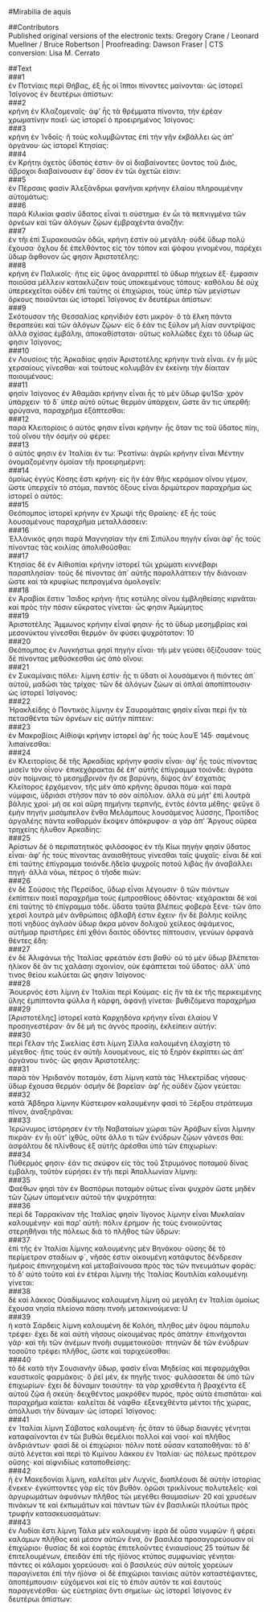 #Mirabilia de aquis  

##Contributors  
Published original versions of the electronic texts: Gregory Crane / Leonard Muellner / Bruce Robertson | Proofreading: Dawson Fraser | CTS conversion: Lisa M. Cerrato  

##Text  
###1  
ἐν Ποτνίαις περὶ Θήβας, ἐξ ἧς οἱ ἵπποι πίνοντες μαίνονται· ὡς ἱστορεῖ Ἰσίγονος ἐν δευτέρωι ἀπίστων:  
###2  
κρήνη ἐν Κλαζομεναῖς· ἀφʼ ἧς τὰ θρέμματα πίνοντα, τὴν ἐρέαν χρωματίνην ποιεῖ· ὡς ἱστορεῖ ὁ προειρημένος Ἰσίγονος:  
###3  
κρήνη ἐν Ἰνδοῖς· ἥ τοὺς κολυμβῶντας ἐπὶ τὴν γῆν ἐκβάλλει ὡς ἀπʼ ὀργάνου· ὡς ἱστορεῖ Κτησίας:  
###4  
ἐν Κρήτηι ὀχετὸς ὕδατός ἐστιν· ὅν οἱ διαβαίνοντες ὕοντος τοῦ Διὸς, ἄβροχοι διαβαίνουσιν ἐφʼ ὅσον ἐν τῶι ὀχετῶι εἰσιν:  
###5  
ἐν Πέρσαις φασὶν Ἀλεξάνδρωι φανῆναι κρήνην ἐλαίου πληρουμένην αὐτομάτως:  
###6  
παρὰ Κιλικίαι φασὶν ὕδατος εἶναί τι σὐστημα· ἐν ὦι τὰ πεπνιγμένα τῶν ὀρνέων καὶ τῶν ἀλόγων ζῴων ἐμβραχέντα ἀναζῆν:  
###7  
ἐν τῆι ἐπὶ Συρακουσῶν ὁδῶι, κρήνη ἐστὶν οὐ μεγάλη· οὐδὲ ὕδωρ πολὺ ἔχουσα· ὄχλου δὲ ἐπελθόντος εἰς τὸν τόπον καὶ ψόφου γινομένου, παρέχει ὕδωρ ἄφθονον ὧς φησιν Ἀριστοτέλης:  
###8  
κρήνη ἐν Παλικοῖς· ἥτις εἰς ὕψος ἀναρριπτεῖ τὸ ὕδωρ πήχεων ἕξ· ἔμφασιν ποιοῦσα μέλλειν κατακλύζειν τοὺς ὑποκειμένους τόπους· καθόλου δὲ οὐχ ὑπερεκχεῖται οὐδέν ἐπὶ ταύτης οἱ ἐπιχώριοι, τοὺς ὑπὲρ τῶν μεγίστων ὅρκους ποιοῦνται ὡς ἱστορεῖ Ἰσίγονος ἐν δευτέρωι ἀπίστων:  
###9  
Σκότουσαν τῆς Θεσσαλίας κρηνίδιόν ἐστι μικρόν· ὅ τὰ ἕλκη πάντα θεραπεύει καὶ τῶν ἀλόγων ζῴων· εἰς ὅ ἐάν τις ξύλον μὴ λίαν συντρίψας ἀλλὰ σχίσας ἐμβάληι, ἀποκαθίσταται· οὕτως κολλῶδες ἔχει τὸ ὕδωρ ὥς φησιν Ἰσίγονος;  
###10  
ἐν Λουσίοις τῆς Ἀρκαδίας φησὶν Ἀριστοτέλης κρήνην τινὰ εἶναι. ἐν ἧι μῦς χερσαίους γίνεσθαι· καὶ τούτους κολυμβᾶν ἐν ἐκείνηι τὴν δίαιταν ποιουμένους:  
###11  
φησὶν Ἰσίγονος ἐν Ἀθαμᾶσι κρήνην εἶναι ἧς τὸ μὲν ὕδωρ ψυ1Sα· χρὸν ὑπάρχειν· τὸ δ´ ὑπὲρ αὐτὸ οὕτως θερμὸν ὑπάρχειν, ὥστε ἄν τις ὑπερθῆ: φρύγανα, παραχρῆμα ἐξάπτεσθαι:  
###12  
παρὰ Κλειτορίοις ὁ αὐτός φησιν εἶναι κρήνην· ἧς ὅταν τις τοῦ ὕδατος πίηι, τοῦ οἴνου τὴν ὀσμὴν οὐ φέρει:  
###13  
ὁ αὐτός φησιν ἐν Ἰταλίαι ἐν τω: Ῥεατίνω: ἀγρῶι κρήνην εἶναι Μέντην ὀνομαζομένην ὁμοίαν τῆι προειρημέρνη:  
###14  
ὁμοίως ἐγγὺς Κόσης ἔστι κρήνη· εἰς ἥν ἐὰν θῆις κεράμιον οἴνου γέμον, ὥστε ὑπερχεῖν τὸ στόμα, παντὸς ὄξους εἶναι δριμύτερον παραχρῆμα ὡς ἱστορεῖ ὁ αὐτός:  
###15  
Θεόπομπος ἱστορεῖ κρήνην ἐν Χρωψὶ τῆς Θραίκης· ἐξ ἧς τοὺς λουσαμένους παραχρῆμα μεταλλάσσειν:  
###16  
Ἑλλάνικός φησι παρὰ Μαγνησίαν τὴν ἐπὶ Σιπύλου πηγὴν εἶναι ἀφʼ ἧς τοὺς πίνοντας τὰς κοιλίας ἀπολιθοῦσθαι:  
###17  
Κτησίας δὲ ἐν Αἰθιοπίαι κρήνην ἱστορεῖ τῶι χρώματι κιννέβαρι παραπλησίαν· τοὺς δὲ πίνοντας ἀπ´ αὐτῆς παραλλάττειν τὴν διάνοιαν· ὥστε καὶ τὰ κρυφίως πεπραγμένα ὁμολογεῖν:  
###18  
ἐν Ἀραβίαι ἔστιν Ἴσιδος κρήνη· ἥτις κοτύλης οἴνου ἐμβληθείσης κιρνᾶται· καὶ πρὸς τὴν πόσιν εὔκρατος γίνεται· ὧς φησιν Ἀμώμητος  
###19  
Ἀριστοτέλης Ἄμμωνος κρήνην εἶναί φησιν· ἧς τὸ ὕδωρ μεσημβρίας καὶ μεσονὐκτου γίνεσθαι θερμόν· ὄν φύσει ψυχρότατον: 10  
###20  
Θεόπομπος ἐν Λυγκήστωι φησὶ πηγὴν εἶναι· τῆι μὲν γεύσει ὅξίζουσαν· τοὺς δὲ πίνοντας μεθύσκεσθαι ὡς ἀπὸ οἴνου:  
###21  
ἐν Συκαμίναις πόλει· λίμνη ἐστίν· ἧς τι ὕδατι οἱ λουσάμενοι ἤ πιόντες ἀπ´ αὐτοῦ, μαδῶσι τὰς τρίχας· τῶν δὲ ἀλόγων ζώων αἱ ὁπλαὶ ἀποπίπτουσιν· ὡς ἱστορεῖ Ἰσίγονος:  
###22  
Ἡρακλείδης ὁ Ποντικὸς λίμνην ἐν Σαυρομάταις φησὶν εἶναι περὶ ἤν τὰ πετασθέντα τῶν ὀρνέων εἰς αὐτὴν πίπτειν:  
###23  
ἐν Μακροβίοις Αἰθίοψι κρήνην ἱστορεῖ ἀφʼ ἧς τοὺς λουἘ 145· σαμένους λιπαίνεσθαι:  
###24  
ἐν Κλειτορίοις δὲ τῆς Ἀρκαδίας κρήνην φασὶν εἶναι· ἀφʼ ἧς τοὺς πίνοντας μισεῖν τὸν οἶνον· ἐπικεχάρακται δὲ ἐπʼ αὐτῆς ἐπίγραμμα τοιόνδε: ἀγρότα σὺν ποίμναις τὸ μεσημβρινὸν ἢν σε βαρύνηι, δίψος ἀνʼ ἐσχατιὰς Κλείτορος ἐρχόμενον, τῆς μὲν ἀπὸ κρήνης ἄρυσαι πόμα· καὶ παρὰ νύμφαις, ὑδριάσι στῆσον πάν τὸ σὸν αἰπόλιον. ἀλλὰ σὺ μήτʼ ἐπὶ λουτρὰ βάληις χροὶ· μή σε καὶ αὔρη πημήνηι τερπνῆς, ἐντὸς ἐόντα μέθης· φεῦγε ὅ ἐμὴν πηγὴν μισάμπελον ἔνθα Μελάμπους λουσάμενος λύσσης, Προιτίδος ἀργαλέης πάντα καθαρμὸν ἔκοψεν ἀπόκρυφον· α γὰρ ἀπʼ Ἄργους οὔρεα τρηχείης ἤλυθον Ἀρκαδίης:  
###25  
Ἀρίστων δὲ ὁ περιπατητικὸς φιλόσοφος ἐν τῆι Κίωι πηγὴν φησὶν ὕδατος εἶναι· ἀφʼ ἧς τοὺς πίνοντας ἀναισθήτους γίνεσθαι ταῖς ψυχαῖς· εἶναι δὲ καὶ ἐπὶ ταύτης ἐπίγραμμα τοιόνδε.ῆδεῖα ψυχροῖς ποτοῦ λιβὰς ἢν ἀναβάλλει πηγή· ἀλλὰ νόωι, πέτρος ὁ τῆσδε πιών:  
###26  
ἐν δὲ Σούσοις τῆς Περσίδος, ὕδωρ εἶναι λέγουσιν· ὅ τῶν πιόντων ἐκπίπτειν ποιεῖ παραχρῆμα τοὺς ἐμπροσθίους ὀδόντας· κεχάρακται δὲ καὶ ἐπὶ ταύτης τὸ ἐπίγραμμα τόδε. ὕδατα ταῦτα βλέπεις φοβερὰ ξένε· τῶν ἄπο χερσὶ λουτρὰ μὲν ἀνθρώποις ἀβλαβῆ ἐστιν ἔχειν· ἤν δὲ βάληις κοίλης ποτὶ νηδύος ἀγλαὸν ὕδωρ ἄκρα μόνον δολιχοῦ χείλεος ἁψάμενος, αὐτῆμαρ πριστῆρες ἐπὶ χθόνι δαιτὸς ὀδόντες πίπτουσιν, γενύων ὀρφανὰ θέντες ἔδη:  
###27  
ἐν δὲ Ἀλιφάνωι τῆς Ἰταλίας φρεάτιόν ἐστι βαθύ· οὐ τὸ μὲν ὕδωρ βλέπεται· ἡλίκον δὲ ἄν τις χαλάσηι σχοινίον, οὐκ ἐφάπτεται τοῦ ὕδατος· ἀλλ᾽ ὑπὸ τινος θείου κωλύεται ὥς φησιν Ἰσίγονος·  
###28  
Ἄουερνός ἐστι λίμνη ἐν Ἰταλίαι περὶ Κούμας· εἰς ἥν τὰ ἐκ τῆς περικειμένης ὕλης ἐμπίπτοντα φύλλα ἢ κάρφη, ἀφανῇ γίνεται· βυθιζόμενα παραχρῆμα  
###29  
[Ἀριστοτέλης] ἱστορεῖ κατὰ Καρχηδόνα κρήνην εἶναι ἐλαίου V προσηνεστέραν· ἄν δὲ μή τις ἁγνὸς προσίηι, ἐκλείπειν αὐτήν:  
###30  
περὶ Γέλαν τῆς Σικελίας ἔστι λίμνη Σίλλα καλουμένη ἐλαχίστη τὸ μέγεθος· ἥτις τοὺς ἐν αὐτῆι λουομένους, εἰς τὸ ξηρὸν ἐκρίπτει ὡς ἀπʼ ὀργάνου τινός· ὥς φησιν Ἀριστοτέλης:  
###31  
παρὰ τὸν Ἠριδανὸν ποταμόν, ἔστι λίμνη κατὰ τὰς Ἠλεκτρίδας νήσους· ὕδωρ ἔχουσα θερμόν· ὀσμὴν δὲ βαρεῖαν· ἀφʼ ἧς οὐδὲν ζῷον γεύεται:  
###32  
κατὰ Ἄβδηρα λίμνην Κύστειρον καλουμένην φασὶ τὸ Ξέρξου στράτευμα πῖνον, ἀναξηρᾶναι:  
###33  
Ἱερώνυμος ἱστόρησεν ἐν τῆι Ναβαταίων χώραι τῶν Ἀράβων εἶναι λίμνην πικράν· ἐν ἦι οὔτʼ ἰχθῦς, οὔτε ἄλλο τι τῶν ἐνύδρων ζῴων γάνεσs θαι: ἀσφάλτου δὲ πλίνθους ἐξ αὐτῆς ἀρέσθαι ὑπὸ τῶν ἐπιχωρίων:  
###34  
Πύθερμός φησιν· ἐάν τις σκύφον εἰς τὰς τοῦ Στρυμόνος ποταμοῦ δίνας ἐμβάληι, τοῦτὸν εὑρήσει ἐν τῆι περὶ Ἀπολλωνίαν λίμνηι:  
###35  
Φαέθων φησὶ τὸν ἐν Βοσπόρωι ποταμὸν οὕτως εἶναι ψυχρὸν ὥστε μηδὲν τῶν ζῴων ὑπομένειν αὐτοῦ τὴν ψυχρότητα:  
###36  
περὶ δὲ Ταρρακίναν τῆς Ἰταλίας φησίν Ἰίγονος λίμνην εἶναι Μυκλαίαν καλουμένην· καὶ παρʼ αὐτῆ: πόλιν ἔρημον· ἧς τοὺς ἐνοικοῦντας στερηθῆναι τῆς πόλεως διὰ τὸ πλῆθος τῶν ὕδρων:  
###37  
ἐπὶ τῆς ἐν Ἰταλίαι λίμνης καλουμένης μὲν Βηνάκου· οὔσης δὲ τὸ περίμετρον σταδίων φ´, νῆσός ἐστιν οἰκουμένη κατάφυτος δένδρεσιν ἡμέροις ἐπινηχομένη καὶ μεταβαίνουσα πρὸς τὰς τῶν πνευμάτων φοράς: τὸ δʼ αὐτὸ τοῦτο καὶ ἐν ἑτέραι λίμνηι τῆς Ἰταλίας Κουτιλίαι καλουμένηι γίνεται:  
###38  
δὲ καὶ λάκκος Οὐαδίμωνος καλουμένη λίμνη οὐ μεγάλη ἐν Ἰταλίαι ὀμοίως ἔχουσα νησία πλείονα πάσηι πνοῆι μετακινούμενα: U  
###39  
ἡ κατὰ Σάρδεις λίμνη καλουμένη δὲ Κολόη, πληθος μὲν ὄψου πάμπολυ τρέφει· ἔχει δὲ καὶ αὐτὴ νήσους οἰκουμένας πρὸς ἀπάτην· ἐπινήχονται γάρ· καὶ τῆι τῶν ἀνέμων πνοῆι συμμετοικοῦσι· πτηνῶν δὲ τῶν ἐνύδρων τοσοῦτο τρέφει πλῆθος, ὥστε καὶ ταριχεύεσθαι:  
###40  
τὸ δὲ κατὰ τὴν Σουσιανὴν ὕδωρ, φασὶν εἷναι Μηδείας καὶ πεφαρμάχθαι καυστικοῖς φαρμάκοις· ὅ ῥεῖ μὲν, ἐκ πηγῆς τινος· φυλάσσεται δὲ ὑπὸ τῶν ἐπιχωρίων· ἔχει δὲ δύναμιν τοιαύτην· τὰ γὰρ χρισθέντα ἢ βραχέντα ἐξ αὐτοῦ ζῷα ἢ σκεύη· δειχθέντος μακρόθεν πυρός, πρὸς αὑτὰ ἐπισπᾶται· καὶ παραχρῆμα καίεται· καλεῖται δὲ νάφθα· ἐξενεχθέντα μέντοι τῆς χώρας, ἀπόλλυσι τὴν δύναμιν· ὡς ἱστορεῖ Ἰσίγονος:  
###41  
ἐν Ἰταλίαι λίμνη Σάβατος καλουμένη· ἧς ὅταν τὸ ὕδωρ διαυγὲς γένηται καταφαίνονται ἐν τῶι βυθῶι θεμέλιοι πολλοὶ καὶ ναοί· καὶ πλῆθος ἀνδριάντων· φασὶ δὲ οἱ ἐπιχώριοι· πόλιν ποτὲ οὖσαν καταποθῆναι: τὸ δʼ αὐτὸ λέγεται καὶ περὶ τὸ Κιμίνου λάκκου ἐν Ἰταλίαι· ὡς πόλεως πρότερον οὔσης· καὶ αἰφνιδίως καταποθείσης:  
###42  
ἡ ἐν Μακεδονίαι λίμνη, καλεῖται μὲν Λυχνίς, διαπλέουσι δὲ αὐτὴν ἱστορίας ἕνεκεν· ἐγκύπτοντες γὰρ εἰς τὸν βυθόν. ὁρῶσι τρικλίνους πολυτελεῖς· καὶ ἀργυρωμάτων ἀφυόνων πλῆθος τῶι μεγέθει θαυμασίων· 20 καί χρυσέων πινάκων τε καὶ ἐκπωμάτων καὶ πάντων τῶν ἐν βασιλικῶι πλούτωι πρὸς τρυφὴν κατασκευασμάτων:  
###43  
ἐν Λυδίαι ἔστι λίμνη Τάλα μὲν καλουμένη· ἱερὰ δὲ οὖσα νυμφῶν· ἥ φέρει καλάμων πλῆθος καὶ μέσον αὐτῶν ἕνα, ὅν βασιλέα προσαγορεύουσιν οἱ ἐπιχώριοι· θυσίας δὲ καὶ ἑορτὰς ἐπιτελοῦντες ἐνιαυσίους 25 τούτων δέ ἐπιτελουμένων, ἐπειδὰν ἐπὶ τῆς ἠϊόνος κτύπος συμφωνίας γένηται· πάντες οἱ κάλαμοι χορεύουσι· καὶ ὁ βασιλεὺς σύν αὐτοῖς χορεύων παραγίνεται ἐπὶ τὴν ἠϊόνα· οἱ δὲ ἐπιχώριοι ταινίαις αὐτὸν καταστέψαντες, ἀποπέμπουσιν· εὐχόμενοι καὶ εἰς τὸ ἐπιὸν αὐτόν τε καὶ ἑαυτοὺς παραγενέσθαι· ὡς εὐετηρίας ὄντι σημείωι· ὡς ἱστορεῖ Ἰσίγονος ἐν δευτέρωι ἀπίστων:  
